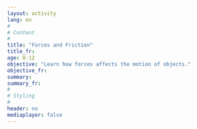 ```yaml
---
layout: activity
lang: en
#
# Content
#
title: "Forces and Friction"
title_fr:
age: 8-12
objective: "Learn how forces affects the motion of objects."
objective_fr:
summary:
summary_fr:
#
# Styling
#
header: no
mediaplayer: false
---
```


